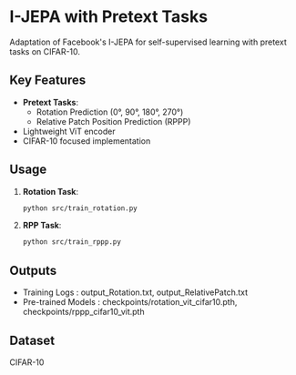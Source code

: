 # I-JEPA with Pretext Tasks

Adaptation of Facebook's I-JEPA for self-supervised learning with pretext tasks on CIFAR-10.

## Key Features
- **Pretext Tasks**:
  - Rotation Prediction (0°, 90°, 180°, 270°)
  - Relative Patch Position Prediction (RPPP)
- Lightweight ViT encoder
- CIFAR-10 focused implementation

## Usage
1. **Rotation Task**:
   ```bash
   python src/train_rotation.py
2. **RPP Task**:
   ```bash
   python src/train_rppp.py

## Outputs
- Training Logs : output_Rotation.txt, output_RelativePatch.txt
- Pre-trained Models : checkpoints/rotation_vit_cifar10.pth, checkpoints/rppp_cifar10_vit.pth

## Dataset
CIFAR-10
